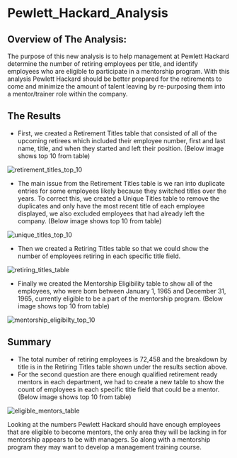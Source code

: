 # Pewlett_Hackard_Analysis

## Overview of The Analysis:
The purpose of this new analysis is to help management at Pewlett Hackard determine the number of retiring employees per title, and identify employees who are eligible to participate in a mentorship program. With this analysis Pewlett Hackard should be better prepared for the retirements to come and minimize the amount of talent leaving by re-purposing them into a mentor/trainer role within the company. 

## The Results
- First, we created a Retirement Titles table that consisted of all of the upcoming retirees which included their employee number, first and last name, title, and when they started and left their position. (Below image shows top 10 from table) 

![retirement_titles_top_10](https://user-images.githubusercontent.com/95251140/155906758-39cd80a5-0c77-4e49-88e7-50f01189078f.png)

- The main issue from the Retirement Titles table is we ran into duplicate entries for some employees likely because they switched titles over the years. To correct this, we created a Unique Titles table to remove the duplicates and only have the most recent title of each employee displayed, we also excluded employees that had already left the company. (Below image shows top 10 from table)

![unique_titles_top_10](https://user-images.githubusercontent.com/95251140/155906874-96ccbf59-7b8c-4e28-b72a-cc0b613360fa.png)

- Then we created a Retiring Titles table so that we could show the number of employees retiring in each specific title field.

![retiring_titles_table](https://user-images.githubusercontent.com/95251140/155907096-0d995f5f-82db-4789-8007-365af5e7d92e.png)

- Finally we created the Mentorship Eligibility table to show all of the employees, who were born between January 1, 1965 and December 31, 1965, currently eligible to be a part of the mentorship program. (Below image shows top 10 from table)

![mentorship_eligibilty_top_10](https://user-images.githubusercontent.com/95251140/155907458-0920d2c1-03dc-44d6-bf8c-c3636ca84171.png)

## Summary
- The total number of retiring employees is 72,458 and the breakdown by title is in the Retiring Titles table shown under the results section above.
- For the second question are there enough qualified retirement ready mentors in each department, we had to create a new table to show the count of employees in each specific title field that could be a mentor. (Below image shows top 10 from table) 

![eligible_mentors_table](https://user-images.githubusercontent.com/95251140/155908783-b1e16198-2dfc-4e1f-9550-d25af0ce19f4.png)

Looking at the numbers Pewlett Hackard should have enough employees that are eligible to become mentors, the only area they will be lacking in for mentorship appears to be with managers. So along with a mentorship program they may want to develop a management training course. 
